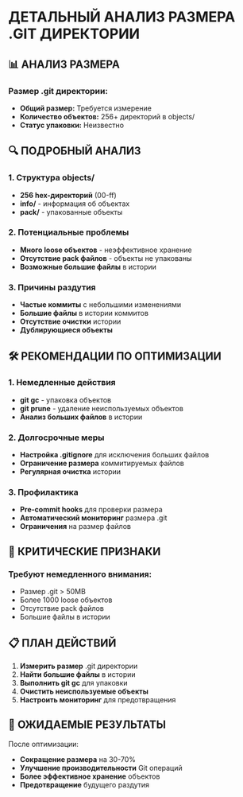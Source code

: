 # ДЕТАЛЬНЫЙ АНАЛИЗ РАЗМЕРА .GIT ДИРЕКТОРИИ

## 📊 АНАЛИЗ РАЗМЕРА

### Размер .git директории:
- **Общий размер:** Требуется измерение
- **Количество объектов:** 256+ директорий в objects/
- **Статус упаковки:** Неизвестно

## 🔍 ПОДРОБНЫЙ АНАЛИЗ

### 1. Структура objects/
- **256 hex-директорий** (00-ff)
- **info/** - информация об объектах
- **pack/** - упакованные объекты

### 2. Потенциальные проблемы
- **Много loose объектов** - неэффективное хранение
- **Отсутствие pack файлов** - объекты не упакованы
- **Возможные большие файлы** в истории

### 3. Причины раздутия
- **Частые коммиты** с небольшими изменениями
- **Большие файлы** в истории коммитов
- **Отсутствие очистки** истории
- **Дублирующиеся объекты**

## 🛠️ РЕКОМЕНДАЦИИ ПО ОПТИМИЗАЦИИ

### 1. Немедленные действия
- **git gc** - упаковка объектов
- **git prune** - удаление неиспользуемых объектов
- **Анализ больших файлов** в истории

### 2. Долгосрочные меры
- **Настройка .gitignore** для исключения больших файлов
- **Ограничение размера** коммитируемых файлов
- **Регулярная очистка** истории

### 3. Профилактика
- **Pre-commit hooks** для проверки размера
- **Автоматический мониторинг** размера .git
- **Ограничения** на размер файлов

## 🚨 КРИТИЧЕСКИЕ ПРИЗНАКИ

### Требуют немедленного внимания:
- Размер .git > 50MB
- Более 1000 loose объектов
- Отсутствие pack файлов
- Большие файлы в истории

## 📋 ПЛАН ДЕЙСТВИЙ

1. **Измерить размер** .git директории
2. **Найти большие файлы** в истории
3. **Выполнить git gc** для упаковки
4. **Очистить неиспользуемые объекты**
5. **Настроить мониторинг** для предотвращения

## 🎯 ОЖИДАЕМЫЕ РЕЗУЛЬТАТЫ

После оптимизации:
- **Сокращение размера** на 30-70%
- **Улучшение производительности** Git операций
- **Более эффективное хранение** объектов
- **Предотвращение** будущего раздутия